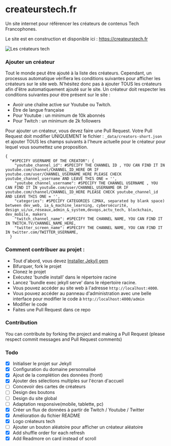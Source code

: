 # createurstech.fr
Un site internet pour référencer les créateurs de contenus Tech Francophones.

Le site est en construction et disponible ici : https://createurstech.fr 

![Les créateurs tech](https://github.com/anisayari/createurstech.fr/blob/main/banner.png?raw=true)

### Ajouter un créateur
Tout le monde peut être ajouté à la liste des créateurs. Cependant, un processus automatique vérifiera les conditions suivantes pour afficher les créateurs sur le site web. N'hésitez donc pas à ajouter TOUS les créateurs afin d'être automatiquement ajouté sur le site.
Un créateur doit respecter les conditions suivantes pour être présent sur le site :
 - Avoir une chaîne active sur Youtube ou Twitch.
 - Être de langue française
 - Pour Youtube : un minimum de 10k abonnés
 - Pour Twitch : un minimum de 2k followers
 
Pour ajouter un créateur, vous devez faire une Pull Request. Votre Pull Request doit modifier UNIQUEMENT le fichier : `_data/creators-short.json` et ajouter TOUS les champs suivants à l'heure actuelle pour le créateur pour lequel vous soumettez une proposition.

```
{
  "#SPECIFY USERNAME OF THE CREATOR": {
    "youtube_channel_id": #SPECIFY THE CHANNEL ID , YOU CAN FIND IT IN youtube.com/channel/CHANNEL_ID_HERE OR IF youtube.com/user/CHANNEL_USERNAME_HERE PLEASE CHECK youtube_channel_username AND LEAVE THIS ONE = '',
    "youtube_channel_username": #SPECIFY THE CHANNEL USERNAME , YOU CAN FIND IT IN youtube.com/user/CHANNEL_USERNAME OR IF youtube.com/channel/CHANNEL_ID_HERE PLEASE CHECK youtube_channel_id AND LEAVE THIS ONE = '',
    "categories": #SPECIFY CATEGORIES (2MAX, separated by blank space) between dev_web, ia_&_machine_learning, cybersécurité, design_ui/ux,réseaux,admin_&_system,devops,actu_tech, blockchain, dev_mobile, makers 
    "twitch_channel_name": #SPECIFY THE CHANNEL NAME, YOU CAN FIND IT IN TWITCH.TV/CHANNEL_NAME_HERE,
    "twitter_screen_name": #SPECIFY THE CHANNEL NAME, YOU CAN FIND IT IN twitter.com/TWITTER_USERNAME,
  }
```

### Comment contribuer au projet :

- Tout d'abord, vous devez [Installer Jekyll gem](https://jekyllrb.com/docs/installation/)
- Bifurquer, fork le projet
- Clonez le projet
- Exécutez 'bundle install' dans le répertoire racine
- Lancez 'bundle exec jekyll serve' dans le répertoire racine.
- Vous pouvez accéder au site web à l'adresse `http://localhost:4000`.
- Vous pouvez accéder au panneau d'administration avec une belle interface pour modifier le code à `http://localhost:4000/admin`
- Modifier le code
- Faites une Pull Request dans ce repo


### Contribution
You can contribute by forking the project and making a Pull Request (please respect commit messages and Pull Request comments)
### Todo
- [x] Initialiser le projet sur Jekyll
- [x] Configuration du domaine personnalisé
- [x] Ajout de la complétion des données (front)
- [x] Ajouter des sélections multiples sur l'écran d'accueil
- [ ] Concevoir des cartes de créateurs
- [ ] Design des boutons
- [ ] Design du site global
- [ ] Adaptation responsive(mobile, tablette, pc)
- [x] Créer un flux de données à partir de Twitch / Youtube / Twitter
- [x] Amélioration du fichier README
- [x] Logo créateurs tech
- [ ] Ajouter un bouton aléatoire pour afficher un créateur aléatoire
- [x] Add shuffle order for each refresh
- [x] Add Readmore on card instead of scroll
